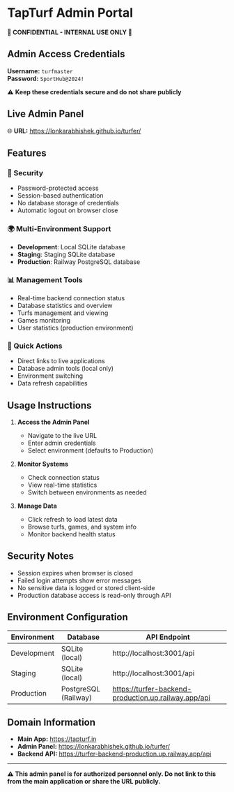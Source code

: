 # TapTurf Admin Portal

**🚨 CONFIDENTIAL - INTERNAL USE ONLY 🚨**

## Admin Access Credentials

**Username:** `turfmaster`  
**Password:** `SportHub@2024!`

⚠️ **Keep these credentials secure and do not share publicly**

## Live Admin Panel

🌐 **URL:** https://lonkarabhishek.github.io/turfer/

## Features

### 🔐 Security
- Password-protected access
- Session-based authentication
- No database storage of credentials
- Automatic logout on browser close

### 🌍 Multi-Environment Support
- **Development**: Local SQLite database
- **Staging**: Staging SQLite database  
- **Production**: Railway PostgreSQL database

### 📊 Management Tools
- Real-time backend connection status
- Database statistics and overview
- Turfs management and viewing
- Games monitoring
- User statistics (production environment)

### 🔧 Quick Actions
- Direct links to live applications
- Database admin tools (local only)
- Environment switching
- Data refresh capabilities

## Usage Instructions

1. **Access the Admin Panel**
   - Navigate to the live URL
   - Enter admin credentials
   - Select environment (defaults to Production)

2. **Monitor Systems**
   - Check connection status
   - View real-time statistics
   - Switch between environments as needed

3. **Manage Data**
   - Click refresh to load latest data
   - Browse turfs, games, and system info
   - Monitor backend health status

## Security Notes

- Session expires when browser is closed
- Failed login attempts show error messages
- No sensitive data is logged or stored client-side
- Production database access is read-only through API

## Environment Configuration

| Environment | Database | API Endpoint |
|------------|----------|--------------|
| Development | SQLite (local) | http://localhost:3001/api |
| Staging | SQLite (local) | http://localhost:3001/api |
| Production | PostgreSQL (Railway) | https://turfer-backend-production.up.railway.app/api |

## Domain Information

- **Main App:** https://tapturf.in
- **Admin Panel:** https://lonkarabhishek.github.io/turfer/
- **Backend API:** https://turfer-backend-production.up.railway.app/api

---

**⚠️ This admin panel is for authorized personnel only. Do not link to this from the main application or share the URL publicly.**